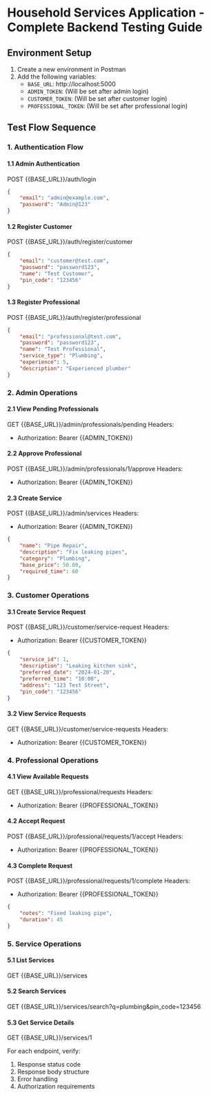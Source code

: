 # Household Services Application - Complete Backend Testing Guide

## Environment Setup
1. Create a new environment in Postman
2. Add the following variables:
   - `BASE_URL`: http://localhost:5000
   - `ADMIN_TOKEN`: (Will be set after admin login)
   - `CUSTOMER_TOKEN`: (Will be set after customer login)
   - `PROFESSIONAL_TOKEN`: (Will be set after professional login)

## Test Flow Sequence

### 1. Authentication Flow

#### 1.1 Admin Authentication
POST {{BASE_URL}}/auth/login
```json
{
    "email": "admin@example.com",
    "password": "Admin@123"
}
```

#### 1.2 Register Customer
POST {{BASE_URL}}/auth/register/customer
```json
{
    "email": "customer@test.com",
    "password": "password123",
    "name": "Test Customer",
    "pin_code": "123456"
}
```

#### 1.3 Register Professional
POST {{BASE_URL}}/auth/register/professional
```json
{
    "email": "professional@test.com",
    "password": "password123",
    "name": "Test Professional",
    "service_type": "Plumbing",
    "experience": 5,
    "description": "Experienced plumber"
}
```

### 2. Admin Operations

#### 2.1 View Pending Professionals
GET {{BASE_URL}}/admin/professionals/pending
Headers:
- Authorization: Bearer {{ADMIN_TOKEN}}

#### 2.2 Approve Professional
POST {{BASE_URL}}/admin/professionals/1/approve
Headers:
- Authorization: Bearer {{ADMIN_TOKEN}}

#### 2.3 Create Service
POST {{BASE_URL}}/admin/services
Headers:
- Authorization: Bearer {{ADMIN_TOKEN}}
```json
{
    "name": "Pipe Repair",
    "description": "Fix leaking pipes",
    "category": "Plumbing",
    "base_price": 50.00,
    "required_time": 60
}
```

### 3. Customer Operations

#### 3.1 Create Service Request
POST {{BASE_URL}}/customer/service-request
Headers:
- Authorization: Bearer {{CUSTOMER_TOKEN}}
```json
{
    "service_id": 1,
    "description": "Leaking kitchen sink",
    "preferred_date": "2024-01-20",
    "preferred_time": "10:00",
    "address": "123 Test Street",
    "pin_code": "123456"
}
```

#### 3.2 View Service Requests
GET {{BASE_URL}}/customer/service-requests
Headers:
- Authorization: Bearer {{CUSTOMER_TOKEN}}

### 4. Professional Operations

#### 4.1 View Available Requests
GET {{BASE_URL}}/professional/requests
Headers:
- Authorization: Bearer {{PROFESSIONAL_TOKEN}}

#### 4.2 Accept Request
POST {{BASE_URL}}/professional/requests/1/accept
Headers:
- Authorization: Bearer {{PROFESSIONAL_TOKEN}}

#### 4.3 Complete Request
POST {{BASE_URL}}/professional/requests/1/complete
Headers:
- Authorization: Bearer {{PROFESSIONAL_TOKEN}}
```json
{
    "notes": "Fixed leaking pipe",
    "duration": 45
}
```

### 5. Service Operations

#### 5.1 List Services
GET {{BASE_URL}}/services

#### 5.2 Search Services
GET {{BASE_URL}}/services/search?q=plumbing&pin_code=123456

#### 5.3 Get Service Details
GET {{BASE_URL}}/services/1

For each endpoint, verify:
1. Response status code
2. Response body structure
3. Error handling
4. Authorization requirements